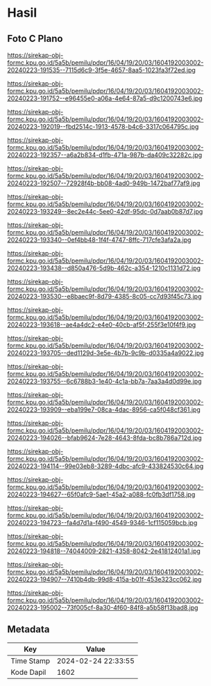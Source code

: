 # Hasil

## Foto C Plano

https://sirekap-obj-formc.kpu.go.id/5a5b/pemilu/pdpr/16/04/19/20/03/1604192003002-20240223-191535--7115d6c9-3f5e-4657-8aa5-1023fa3f72ed.jpg

https://sirekap-obj-formc.kpu.go.id/5a5b/pemilu/pdpr/16/04/19/20/03/1604192003002-20240223-191752--e96455e0-a06a-4e64-87a5-d9c1200743e6.jpg

https://sirekap-obj-formc.kpu.go.id/5a5b/pemilu/pdpr/16/04/19/20/03/1604192003002-20240223-192019--fbd2514c-1913-4578-b4c6-3317c064795c.jpg

https://sirekap-obj-formc.kpu.go.id/5a5b/pemilu/pdpr/16/04/19/20/03/1604192003002-20240223-192357--a6a2b834-d1fb-471a-987b-da409c32282c.jpg

https://sirekap-obj-formc.kpu.go.id/5a5b/pemilu/pdpr/16/04/19/20/03/1604192003002-20240223-192507--72928f4b-bb08-4ad0-949b-1472baf77af9.jpg

https://sirekap-obj-formc.kpu.go.id/5a5b/pemilu/pdpr/16/04/19/20/03/1604192003002-20240223-193249--8ec2e44c-5ee0-42df-95dc-0d7aab0b87d7.jpg

https://sirekap-obj-formc.kpu.go.id/5a5b/pemilu/pdpr/16/04/19/20/03/1604192003002-20240223-193340--0ef4bb48-1f4f-4747-8ffc-717cfe3afa2a.jpg

https://sirekap-obj-formc.kpu.go.id/5a5b/pemilu/pdpr/16/04/19/20/03/1604192003002-20240223-193438--d850a476-5d9b-462c-a354-1210c1131d72.jpg

https://sirekap-obj-formc.kpu.go.id/5a5b/pemilu/pdpr/16/04/19/20/03/1604192003002-20240223-193530--e8baec9f-8d79-4385-8c05-cc7d93f45c73.jpg

https://sirekap-obj-formc.kpu.go.id/5a5b/pemilu/pdpr/16/04/19/20/03/1604192003002-20240223-193618--ae4a4dc2-e4e0-40cb-af5f-255f3e10f4f9.jpg

https://sirekap-obj-formc.kpu.go.id/5a5b/pemilu/pdpr/16/04/19/20/03/1604192003002-20240223-193705--ded1129d-3e5e-4b7b-9c9b-d0335a4a9022.jpg

https://sirekap-obj-formc.kpu.go.id/5a5b/pemilu/pdpr/16/04/19/20/03/1604192003002-20240223-193755--6c6788b3-1e40-4c1a-bb7a-7aa3a4d0d99e.jpg

https://sirekap-obj-formc.kpu.go.id/5a5b/pemilu/pdpr/16/04/19/20/03/1604192003002-20240223-193909--eba199e7-08ca-4dac-8956-ca5f048cf361.jpg

https://sirekap-obj-formc.kpu.go.id/5a5b/pemilu/pdpr/16/04/19/20/03/1604192003002-20240223-194026--bfab9624-7e28-4643-8fda-bc8b786a712d.jpg

https://sirekap-obj-formc.kpu.go.id/5a5b/pemilu/pdpr/16/04/19/20/03/1604192003002-20240223-194114--99e03eb8-3289-4dbc-afc9-433824530c64.jpg

https://sirekap-obj-formc.kpu.go.id/5a5b/pemilu/pdpr/16/04/19/20/03/1604192003002-20240223-194627--65f0afc9-5ae1-45a2-a088-fc0fb3df1758.jpg

https://sirekap-obj-formc.kpu.go.id/5a5b/pemilu/pdpr/16/04/19/20/03/1604192003002-20240223-194723--fa4d7d1a-f490-4549-9346-1cf115059bcb.jpg

https://sirekap-obj-formc.kpu.go.id/5a5b/pemilu/pdpr/16/04/19/20/03/1604192003002-20240223-194818--74044009-2821-4358-8042-2e41812401a1.jpg

https://sirekap-obj-formc.kpu.go.id/5a5b/pemilu/pdpr/16/04/19/20/03/1604192003002-20240223-194907--7410b4db-99d8-415a-b01f-453e323cc062.jpg

https://sirekap-obj-formc.kpu.go.id/5a5b/pemilu/pdpr/16/04/19/20/03/1604192003002-20240223-195002--73f005cf-8a30-4f60-84f8-a5b58f13bad8.jpg


## Metadata

| Key        | Value               |
| ---------- | ------------------- |
| Time Stamp | 2024-02-24 22:33:55 |
| Kode Dapil | 1602                |




